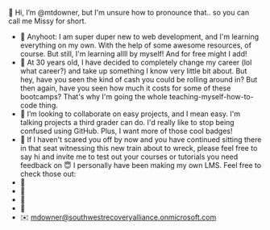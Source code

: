 👋 Hi, I’m @mtdowner, but I'm unsure how to pronounce that.. so you can call me Missy for short. 
- 👀 Anyhoot: I am super duper new to web development, and I'm learning everything on my own. With the help of some awesome resources, of course. But still, I'm learning allll by myself! And for free might I add!
- 🌱 At 30 years old, I have decided to completely change my career (lol what career?) and take up something I know very little bit about. But hey, have you seen the kind of cash you could be rolling around in? But then again, have you seen how much it costs for some of these bootcamps? That's why I'm going the whole teaching-myself-how-to-code thing.
- 💞️ I’m looking to collaborate on easy projects, and I mean easy. I'm talking projects a third grader can do. I'd really like to stop being confused using GitHub. Plus, I want more of those cool badges!  
- 📓 If I haven't scared you off by now and you have continued sitting there in that seat witnessing this new train about to wreck, please feel free to say hi and invite me to test out your courses or tutorials you need feedback on 😇 I personally have been making my own LMS. Feel free to check those out:
- 📕 
- 📕
- 📘
- 📙
- ✉️<URL> mdowner@southwestrecoveryalliance.onmicrosoft.com </URL>
